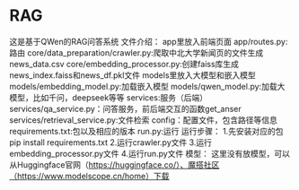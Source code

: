 # RAG
这是基于QWen的RAG问答系统
文件介绍：
app里放入前端页面
  app/routes.py:路由
core/data_preparation/crawler.py:爬取中北大学新闻页的文件生成news_data.csv
core/embedding_processor.py:创建faiss库生成news_index.faiss和news_df.pkl文件
models里放入大模型和嵌入模型
     models/embedding_model.py:加载嵌入模型
     models/qwen_model.py:加载大模型，比如千问，deepseek等等
services:服务（后端）
    services/qa_service.py：问答服务，前后端交互的函数get_anser
    services/retrieval_service.py:文件检索
config：配置文件，包含路径等信息
requirements.txt:包以及相应的版本
run.py:运行
运行步骤：
1.先安装对应的包 pip install requirements.txt
2.运行crawler.py文件
3.运行embedding_processor.py文件
4.运行run.py文件
模型：
这里没有放模型，可以从Huggingface官网（https://huggingface.co/）、魔搭社区（https://www.modelscope.cn/home）下载
